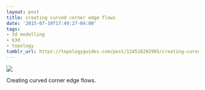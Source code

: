 ```yaml
---
layout: post
title: creating curved corner edge flows
date: '2015-07-19T17:49:27-04:00'
tags:
- 3d modelling
- b3d
- topology
tumblr_url: https://topologyguides.com/post/124518292985/creating-curved-corner-edge-flows
---
```

 ![](/tumblr_files/tumblr_nrr8mfa7M91ub7tgwo1_1280.png)  

Creating curved corner edge flows.

